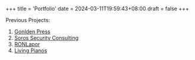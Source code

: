 +++
title = 'Portfolio'
date = 2024-03-11T19:59:43+08:00
draft = false
+++

Previous Projects:

1. [Gonlden Press](https://goldenpress.net/)
2. [Soros Security Consulting](https://sorosservices.com/)
3. [RONLapor](https://example.com/)
4. [Living Pianos](https://example.com/)

